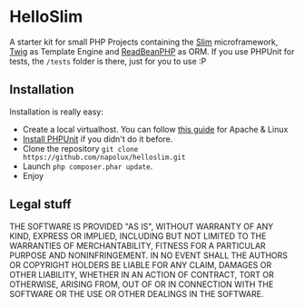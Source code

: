 HelloSlim
=========

A starter kit for small PHP Projects containing the [Slim](http://www.slimframework.com/) microframework, [Twig](http://twig.sensiolabs.org/) as Template Engine and [ReadBeanPHP](http://redbeanphp.com/) as ORM.
If you use PHPUnit for tests, the ```/tests``` folder is there, just for you to use :P

Installation
------------
Installation is really easy:

* Create a local virtualhost. You can follow [this guide](https://www.digitalocean.com/community/articles/how-to-set-up-apache-virtual-hosts-on-ubuntu-12-04-lts) for Apache & Linux
* [Install PHPUnit](http://phpunit.de/manual/current/en/installation.html) if you didn't do it before.
* Clone the repository ```git clone https://github.com/napolux/helloslim.git```
* Launch ```php composer.phar update```.
* Enjoy

Legal stuff
-----------
THE SOFTWARE IS PROVIDED "AS IS", WITHOUT WARRANTY OF ANY KIND, EXPRESS OR
IMPLIED, INCLUDING BUT NOT LIMITED TO THE WARRANTIES OF MERCHANTABILITY,
FITNESS FOR A PARTICULAR PURPOSE AND NONINFRINGEMENT. IN NO EVENT SHALL THE
AUTHORS OR COPYRIGHT HOLDERS BE LIABLE FOR ANY CLAIM, DAMAGES OR OTHER
LIABILITY, WHETHER IN AN ACTION OF CONTRACT, TORT OR OTHERWISE, ARISING FROM,
OUT OF OR IN CONNECTION WITH THE SOFTWARE OR THE USE OR OTHER DEALINGS IN THE
SOFTWARE.